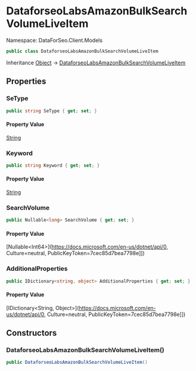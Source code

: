 # DataforseoLabsAmazonBulkSearchVolumeLiveItem

Namespace: DataForSeo.Client.Models

```csharp
public class DataforseoLabsAmazonBulkSearchVolumeLiveItem
```

Inheritance [Object](https://docs.microsoft.com/en-us/dotnet/api/Object) → [DataforseoLabsAmazonBulkSearchVolumeLiveItem](./DataforseoLabsAmazonBulkSearchVolumeLiveItem.md)

## Properties

### **SeType**

```csharp
public string SeType { get; set; }
```

#### Property Value

[String](https://docs.microsoft.com/en-us/dotnet/api/String)<br>

### **Keyword**

```csharp
public string Keyword { get; set; }
```

#### Property Value

[String](https://docs.microsoft.com/en-us/dotnet/api/String)<br>

### **SearchVolume**

```csharp
public Nullable<long> SearchVolume { get; set; }
```

#### Property Value

[Nullable&lt;Int64&gt;](https://docs.microsoft.com/en-us/dotnet/api/0, Culture=neutral, PublicKeyToken=7cec85d7bea7798e]])<br>

### **AdditionalProperties**

```csharp
public IDictionary<string, object> AdditionalProperties { get; set; }
```

#### Property Value

[IDictionary&lt;String, Object&gt;](https://docs.microsoft.com/en-us/dotnet/api/0, Culture=neutral, PublicKeyToken=7cec85d7bea7798e]])<br>

## Constructors

### **DataforseoLabsAmazonBulkSearchVolumeLiveItem()**

```csharp
public DataforseoLabsAmazonBulkSearchVolumeLiveItem()
```
